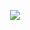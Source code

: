 <p align="center">
  <img align="center" src="https://github-readme-stats.vercel.app/api?username=aidanohart&show_icons=true&theme=radical" />
</p>
